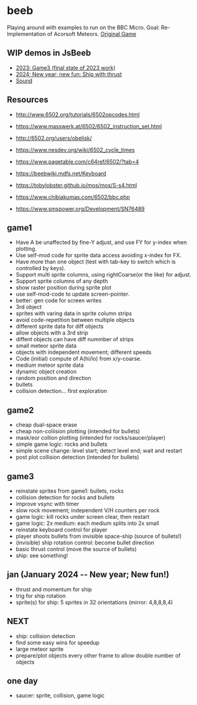 # beeb

Playing around with examples to run on the BBC Micro.
Goal: Re-Implementation of Acorsoft Meteors.
[Original Game](https://bbc.godbolt.org/?&disc1=https://nick-chapman.github.io/beeb/Meteors.ssd&autoboot)

## WIP demos in JsBeeb
- [2023: Game3 (final state of 2023 work)](https://bbc.godbolt.org/?&disc1=https://nick-chapman.github.io/beeb/game3.ssd&autoboot)
- [2024: New year; new fun: Ship with thrust](https://bbc.godbolt.org/?&disc1=https://nick-chapman.github.io/beeb/jan.ssd&autoboot)
- [Sound](https://bbc.godbolt.org/?&disc1=https://nick-chapman.github.io/beeb/tick-tock.ssd&autoboot)

## Resources

- http://www.6502.org/tutorials/6502opcodes.html
- https://www.masswerk.at/6502/6502_instruction_set.html
- http://6502.org/users/obelisk/
- https://www.nesdev.org/wiki/6502_cycle_times
- https://www.pagetable.com/c64ref/6502/?tab=4

- https://beebwiki.mdfs.net/Keyboard
- https://tobylobster.github.io/mos/mos/S-s4.html
- https://www.chibiakumas.com/6502/bbc.php
- https://www.smspower.org/Development/SN76489

## game1
- Have A be unaffected by fine-Y adjust, and use FY for y-index when plotting.
- Use self-mod code for sprite data access avoiding x-index for FX.
- Have more than one object (test with tab-key to switch which is controlled by keys).
- Support multi sprite columns, using rightCoarse(or the like) for adjust.
- Support sprite columns of any depth
- show raster position during sprite plot
- use self-mod-code to update screen-pointer.
- better: gen code for screen writes
- 3rd object
- sprites with varing data in sprite column strips
- avoid code-repetition between multiple objects
- different sprite data for diff objects
- allow objects with a 3rd strip
- diffent objects can have diff nummber of strips
- small meteor sprite data
- objects with independent movement; different speeds
- Code (initial) compute of A(hi/lo) from x/y-coarse.
- medium meteor sprite data
- dynamic object creation
- random position and direction
- bullets
- collision detection... first exploration

## game2
- cheap dual-space erase
- cheap non-coliision plotting (intended for bullets)
- mask/eor collion plotting (intended for rocks/saucer/player)
- simple game logic: rocks and bullets
- simple scene change: level start; detect level end; wait and restart
- post plot collision detection (intended for bullets)

## game3
- reinstate sprites from game1: bullets, rocks
- collision detection for rocks and bullets
- improve vsync with timer
- slow rock movement; independent V/H counters per rock
- game logic: kill rocks under screen clear, then restart
- game logic: 2x medium: each medium splits into 2x small
- reinstate keyboard control for player
- player shoots bullets from invisible space-ship (source of bullets!)
- (invisible) ship rotation control: become bullet direction
- basic thrust control (move the source of bullets)
- ship: see something!

## jan (January 2024 -- New year; New fun!)
- thrust and momentum for ship
- trig for ship rotation
- sprite(s) for ship: 5 sprites in 32 orientations (mirror: 4,8,8,8,4)

## NEXT
- ship: collision detection
- find some easy wins for speedup
- large meteor sprite
- prepare/plot objects every other frame to allow double number of objects

## one day
- saucer: sprite, collision, game logic

